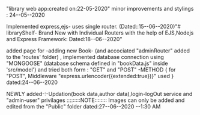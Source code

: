 "library web app:created on:22-05-2020" 
minor improvements and stylings : 24--05--2020

Implemented express,ejs- uses single router.  (Dated::15--06--2020)"# libraryShelf- Brand New with Individual Routers with the help of EJS,Nodejs and Express Framework: 
Dated:18--06--2020" 

added page for -adding new Book- (and accociated "adminRouter" added to the 'routes' folder) , implemented database connection using "MONGOOSE" (database schema defined in "bookData.js" inside 'src/model') and tried both form : "GET" and "POST" -METHOD
                    { for "POST", Middleware "express.urlencoder({extended:true})}" used }
dated:24--06--2020

NEWLY added-:-Updation(book data,author data),login-logOut service and "admin-user" privilages
:::::::::NOTE:::::::: Images can only be added and edited from the "Public" folder
dated:27--06--2020 --1:30 AM
